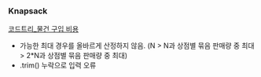 ### Knapsack
[코드트리_물건 구입 비용](https://github.com/AtomicLiquors/codetree-TILs/blob/main/240904/%EB%AC%BC%EA%B1%B4%20%EA%B5%AC%EC%9E%85%20%EB%B9%84%EC%9A%A9/cost-of-purchase.js)
- 가능한 최대 경우를 올바르게 산정하지 않음. (N > N과 상점별 묶음 판매량 중 최대 > 2*N과 상점별 묶음 판매량 중 최대)
- .trim() 누락으로 입력 오류
